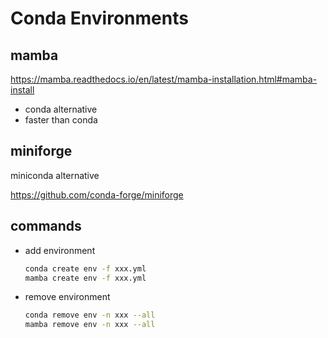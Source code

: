 # Conda Environments


## mamba
  https://mamba.readthedocs.io/en/latest/mamba-installation.html#mamba-install
 - conda alternative
 - faster than conda


## miniforge
  miniconda alternative
  
  https://github.com/conda-forge/miniforge


## commands
- add environment
  ```bash
  conda create env -f xxx.yml
  mamba create env -f xxx.yml
  ```

- remove environment
  ```bash
  conda remove env -n xxx --all
  mamba remove env -n xxx --all
  ```
